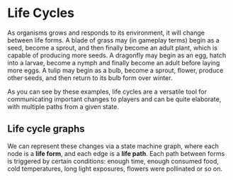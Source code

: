 # Life Cycles

As organisms grows and responds to its environment, it will change between life forms.
A blade of grass may (in gameplay terms) begin as a seed, become a sprout, and then finally become an adult plant, which is capable of producing more seeds.
A dragonfly may begin as an egg, hatch into a larvae, become a nymph and finally become an adult before laying more eggs.
A tulip may begin as a bulb, become a sprout, flower, produce other seeds, and then return to its bulb form over winter.

As you can see by these examples, life cycles are a versatile tool for communicating important changes to players and can be quite elaborate, with multiple paths from a given state.

## Life cycle graphs

We can represent these changes via a state machine graph, where each node is a **life form**, and each edge is a **life path**.
Each path between forms is triggered by certain conditions: enough time, enough consumed food, cold temperatures, long light exposures, flowers were pollinated or so on.
